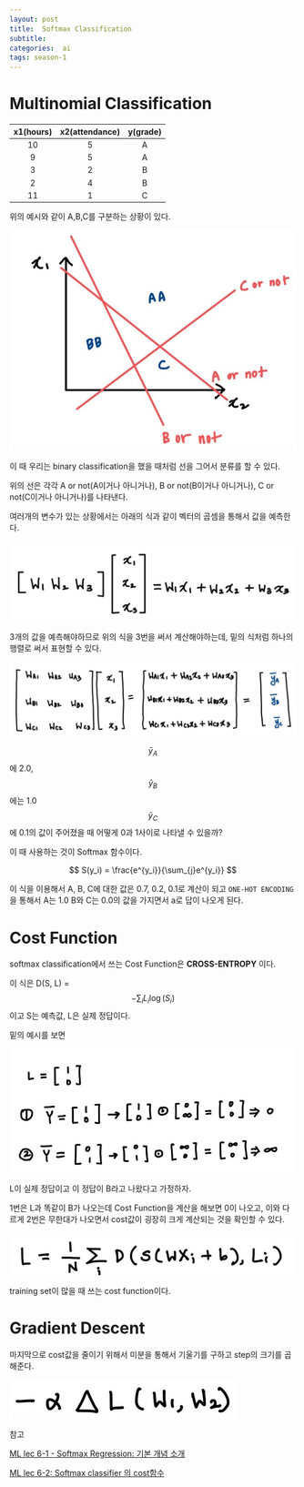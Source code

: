 ```yaml
---
layout: post
title:  Softmax Classification
subtitle:   
categories:  ai
tags: season-1
---
```





# Multinomial Classification
|x1(hours)|x2(attendance)|y(grade)|
|:---:|:---:|:---:|
|10|5|A|
|9|5|A|
|3|2|B|
|2|4|B|
|11|1|C|

위의 예시와 같이 A,B,C를 구분하는 상황이 있다.

![coding](/assets/img/posts/lec6_graph.jpg)

이 때 우리는 binary classification을 했을 때처럼 선을 그어서 분류를 할 수 있다.

위의 선은 각각 A or not(A이거나 아니거나), B or not(B이거나 아니거나), C or not(C이거나 아니거나)를 나타낸다.

여러개의 변수가 있는 상황에서는 아래의 식과 같이 벡터의 곱셈을 통해서 값을 예측한다.

![coding](/assets/img/posts/lec6_for1.jpg)

3개의 값을 예측해야하므로 위의 식을 3번을 써서 계산해야하는데, 밑의 식처럼 하나의 행렬로 써서 표현할 수 있다.

![coding](/assets/img/posts/lec6_for2.jpg)

$$\bar{y}_A$$ 에 2.0, $$\bar{y}_B$$ 에는 1.0 $$\bar{y}_C$$ 에 0.1의 값이 주어졌을 때 어떻게 0과 1사이로 나타낼 수 있을까?

이 때 사용하는 것이 Softmax 함수이다.

$$
S(y_i) = \frac{e^{y_i}}{\sum_{j}e^{y_i}}
$$

이 식을 이용해서 A, B, C에 대한 값은 0.7, 0.2, 0.1로 계산이 되고 `ONE-HOT ENCODING`을 통해서 A는 1.0 B와 C는 0.0의 값을 가지면서 a로 답이 나오게 된다.

# Cost Function

softmax classification에서 쓰는 Cost Function은 __CROSS-ENTROPY__ 이다.

이 식은 D(S, L) = $$-\sum_ {i} {L_i}\log({S_i}) $$ 이고 
S는 예측값, L은 실제 정답이다.

밑의 예시를 보면

![coding](/assets/img/posts/lec6_ex.jpg)

L이 실제 정답이고 이 정답이 B라고 나왔다고 가정하자.

1번은 L과 똑같이 B가 나오는데 Cost Function을 계산을 해보면 0이 나오고, 이와 다르게 2번은 무한대가 나오면서 cost값이 굉장히 크게 계산되는 것을 확인할 수 있다.

![coding](/assets/img/posts/lec6_cost.jpg)

training set이 많을 때 쓰는 cost function이다.

# Gradient Descent

마지막으로 cost값을 줄이기 위해서 미분을 통해서 기울기를 구하고 step의 크기를 곱해준다.

![coding](/assets/img/posts/lec6_gradient_descent.jpg)

참고

[ML lec 6-1 - Softmax Regression: 기본 개념 소개](https://www.youtube.com/watch?v=MFAnsx1y9ZI&list=PLlMkM4tgfjnLSOjrEJN31gZATbcj_MpUm&index=14)

[ML lec 6-2: Softmax classifier 의 cost함수](https://www.youtube.com/watch?v=jMU9G5WEtBc&list=PLlMkM4tgfjnLSOjrEJN31gZATbcj_MpUm&index=15)